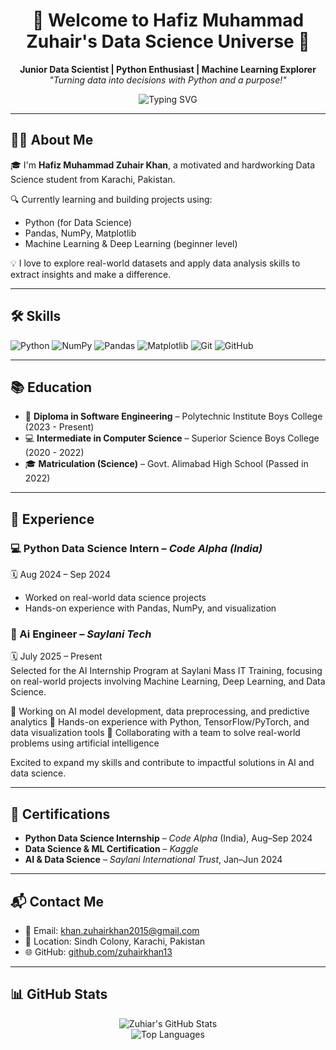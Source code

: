 <!-- PROFILE README START -->

<h1 align="center">👋 Welcome to Hafiz Muhammad Zuhair's Data Science Universe 🚀</h1>

<p align="center">
  <b>Junior Data Scientist | Python Enthusiast | Machine Learning Explorer</b><br>
  <i>"Turning data into decisions with Python and a purpose!"</i>
</p>

<p align="center">
  <img src="https://readme-typing-svg.demolab.com?font=Fira+Code&pause=1000&color=00F700&center=true&width=435&lines=Python+for+Data+Science+%F0%9F%93%88; Machine+Learning+%26+Deep+Learning+Beginner+%F0%9F%A7%90;Exploring+AI-powered+solutions+%F0%9F%94%A5;Keen+Learner+%7C+Data+Explorer" alt="Typing SVG" />
</p>

---

## 🧑‍💻 About Me

🎓 I'm **Hafiz Muhammad Zuhair Khan**, a motivated and hardworking Data Science student from Karachi, Pakistan.

🔍 Currently learning and building projects using:
- Python (for Data Science)
- Pandas, NumPy, Matplotlib
- Machine Learning & Deep Learning (beginner level)

💡 I love to explore real-world datasets and apply data analysis skills to extract insights and make a difference.

---

## 🛠️ Skills

![Python](https://img.shields.io/badge/Python-3670A0?style=for-the-badge&logo=python&logoColor=white)
![NumPy](https://img.shields.io/badge/NumPy-013243?style=for-the-badge&logo=numpy)
![Pandas](https://img.shields.io/badge/Pandas-150458?style=for-the-badge&logo=pandas)
![Matplotlib](https://img.shields.io/badge/Matplotlib-0061A8?style=for-the-badge&logo=plotly)
![Git](https://img.shields.io/badge/Git-F05032?style=for-the-badge&logo=git&logoColor=white)
![GitHub](https://img.shields.io/badge/GitHub-181717?style=for-the-badge&logo=github&logoColor=white)

---

## 📚 Education

- 🏫 **Diploma in Software Engineering** – Polytechnic Institute Boys College (2023 - Present)
- 💻 **Intermediate in Computer Science** – Superior Science Boys College (2020 - 2022)
- 🎓 **Matriculation (Science)** – Govt. Alimabad High School (Passed in 2022)

---

## 💼 Experience

### 💻 Python Data Science Intern – *Code Alpha (India)*  
🗓️ Aug 2024 – Sep 2024  
- Worked on real-world data science projects  
- Hands-on experience with Pandas, NumPy, and visualization

### 🧾 Ai Engineer – *Saylani Tech*  
🗓️ July 2025 – Present  
Selected for the AI Internship Program at Saylani Mass IT Training, focusing on real-world projects involving Machine Learning, Deep Learning, and Data Science.

🔹 Working on AI model development, data preprocessing, and predictive analytics
🔹 Hands-on experience with Python, TensorFlow/PyTorch, and data visualization tools
🔹 Collaborating with a team to solve real-world problems using artificial intelligence

Excited to expand my skills and contribute to impactful solutions in AI and data science.

---

## 🏅 Certifications

- **Python Data Science Internship** – *Code Alpha* (India), Aug–Sep 2024  
- **Data Science & ML Certification** – *Kaggle*  
- **AI & Data Science** – *Saylani International Trust*, Jan–Jun 2024

---

## 📬 Contact Me

- 📧 Email: [khan.zuhairkhan2015@gmail.com](mailto:khan.zuhairkhan2015@gmail.com)  
- 📍 Location: Sindh Colony, Karachi, Pakistan  
- 🌐 GitHub: [github.com/zuhairkhan13](https://github.com/zuhairkhan13)

---

## 📊 GitHub Stats

<p align="center">
  <img src="https://github-readme-stats.vercel.app/api?username=zuhairkhan13&show_icons=true&theme=radical" alt="Zuhiar's GitHub Stats" />
  <br>
  <img src="https://github-readme-stats.vercel.app/api/top-langs/?username=zuhairkhan13&layout=compact&theme=radical" alt="Top Languages" />
</p>

<!-- PROFILE README END -->
